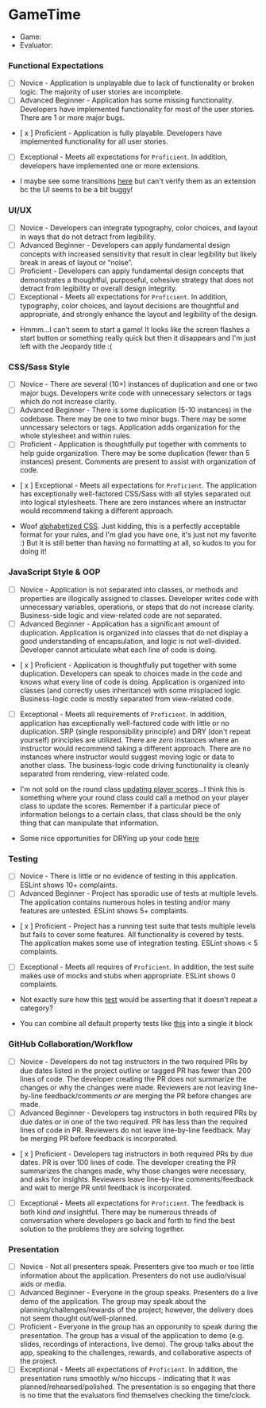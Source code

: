 # GameTime
* Game:
* Evaluator:

### Functional Expectations

* [ ] Novice - Application is unplayable due to lack of functionality or broken logic. The majority of user stories are incomplete.
* [ ] Advanced Beginner - Application has some missing functionality. Developers have implemented functionality for most of the user stories. There are 1 or more major bugs.
* [ x ] Proficient - Application is fully playable. Developers have implemented functionality for all user stories.
* [ ] Exceptional - Meets all expectations for `Proficient`. In addition, developers have implemented one or more extensions.

* I maybe see some transitions [here](https://github.com/lundgrea/Jeopardy/blob/master/src/css/base.scss#L26-L46) but can't verify them as an extension bc the UI seems to be a bit buggy!


### UI/UX

* [ ] Novice - Developers can integrate typography, color choices, and layout in ways that do not detract from legibility.
* [ ] Advanced Beginner - Developers can apply fundamental design concepts with increased sensitivity that result in clear legibility but likely break in areas of layout or “noise”.
* [ ] Proficient - Developers can apply fundamental design concepts that demonstrates a thoughtful, purposeful, cohesive strategy that does not detract from legibility or overall design integrity.
* [ ] Exceptional - Meets all expectations for `Proficient`. In addition, typography, color choices, and layout decisions are thoughtful and appropriate, and strongly enhance the layout and legibility of the design.

* Hmmm...I can't seem to start a game! It looks like the screen flashes a start button or something really quick but then it disappears and I'm just left with the Jeopardy title :(

### CSS/Sass Style

* [ ] Novice - There are several (10+) instances of duplication and one or two major bugs. Developers write code with unnecessary selectors or tags which do not increase clarity.
* [ ] Advanced Beginner - There is some duplication (5-10 instances) in the codebase. There may be one to two minor bugs. There may be some unncessary selectors or tags. Application adds organization for the whole stylesheet and within rules.
* [ ] Proficient - Application is thoughtfully put together with comments to help guide organization. There may be some duplication (fewer than 5 instances) present. Comments are present to assist with organization of code.
* [ x ] Exceptional - Meets all expectations for `Proficient`. The application has exceptionally well-factored CSS/Sass with all styles separated out into logical stylesheets. There are zero instances where an instructor would recommend taking a different approach.

* Woof [alphabetized CSS](https://github.com/lundgrea/Jeopardy/commit/6adf5014f611000c5101b09f57824007397d8c8e).  Just kidding, this is a perfectly acceptable format for your rules, and I'm glad you have one, it's just not my favorite :) But it is still better than having no formatting at all, so kudos to you for doing it!


### JavaScript Style & OOP

* [ ] Novice - Application is not separated into classes, or methods and properties are illogically assigned to classes. Developer writes code with unnecessary variables, operations, or steps that do not increase clarity. Business-side logic and view-related code are not separated.
* [ ] Advanced Beginner - Application has a significant amount of duplication. Application is organized into classes that do not display a good understanding of encapsulation, and logic is not well-divided. Developer cannot articulate what each line of code is doing. 
* [ x ] Proficient - Application is thoughtfully put together with some duplication. Developers can speak to choices made in the code and knows what every line of code is doing. Application is organized into classes (and correctly uses inheritance) with some misplaced logic. Business-logic code is mostly separated from view-related code. 
* [ ] Exceptional - Meets all requirements of `Proficient`. In addition, application has exceptionally well-factored code with little or no duplication. SRP (single responsibility principle) and DRY (don't repeat yourself) principles are utilized. There are _zero_ instances where an instructor would recommend taking a different approach. There are no instances where instructor would suggest moving logic or data to another class. The business-logic code driving functionality is cleanly separated from rendering, view-related code.

* I'm not sold on the round class [updating player scores](https://github.com/lundgrea/Jeopardy/blob/master/src/Round.js#L41-L48)...I think this is something where your round class could call a method on your player class to update the scores. Remember if a particular piece of information belongs to a certain class, that class should be the only thing that can manipulate that information.

* Some nice opportunities for DRYing up your code [here](https://github.com/lundgrea/Jeopardy/blob/master/src/Game.js#L48-L65)


### Testing

* [ ] Novice - There is little or no evidence of testing in this application. ESLint shows 10+ complaints.
* [ ] Advanced Beginner - Project has sporadic use of tests at multiple levels. The application contains numerous holes in testing and/or many features are untested. ESLint shows 5+ complaints.
* [ x ] Proficient - Project has a running test suite that tests multiple levels but fails to cover some features. All functionality is covered by tests. The application makes some use of integration testing. ESLint shows < 5 complaints.
* [ ] Exceptional - Meets all requires of `Proficient`. In addition, the test suite makes use of mocks and stubs when appropriate. ESLint shows 0 complaints.

* Not exactly sure how this [test](https://github.com/lundgrea/Jeopardy/blob/master/test/Clue-test.js#L31-L35) would be asserting that it doesn't repeat a category?

* You can combine all default property tests like [this](https://github.com/lundgrea/Jeopardy/blob/master/test/Game-test.js#L39-L53) into a single it block

### GitHub Collaboration/Workflow

* [ ] Novice - Developers do not tag instructors in the two required PRs by due dates listed in the project outline or tagged PR has fewer than 200 lines of code. The developer creating the PR does not summarize the changes or why the changes were made. Reviewers are not leaving line-by-line feedback/comments _or_ are merging the PR before changes are made.
* [ ] Advanced Beginner - Developers tag instructors in both required PRs by due dates _or_ in one of the two required. PR has less than the required lines of code in PR. Reviewers do not leave line-by-line feedback. May be merging PR before feedback is incorporated.
* [ x ] Proficient - Developers tag instructors in both required PRs by due dates. PR is over 100 lines of code. The developer creating the PR summarizes the changes made, why those changes were necessary, and asks for insights. Reviewers leave line-by-line comments/feedback and wait to merge PR until feedback is incorporated.
* [ ] Exceptional - Meets all expectations for `Proficient`. The feedback is both kind _and_ insightful. There may be numerous threads of conversation where developers go back and forth to find the best solution to the problems they are solving together.

### Presentation

* [ ] Novice - Not all presenters speak. Presenters give too much or too little information about the application. Presenters do not use audio/visual aids or media.
* [ ] Advanced Beginner - Everyone in the group speaks. Presenters do a live demo of the application. The group may speak about the planning/challenges/rewards of the project; however, the delivery does not seem thought out/well-planned. 
* [ ] Proficient - Everyone in the group has an opporunity to speak during the presentation. The group has a visual of the application to demo (e.g. slides, recordings of interactions, live demo). The group talks about the app, speaking to the challenges, rewards, and collaborative aspects of the project.
* [ ] Exceptional - Meets all expectations of `Proficient`. In addition, the presentation runs smoothly w/no hiccups - indicating that it was planned/rehearsed/polished. The presentation is so engaging that there is no time that the evaluators find themselves checking the time/clock.
